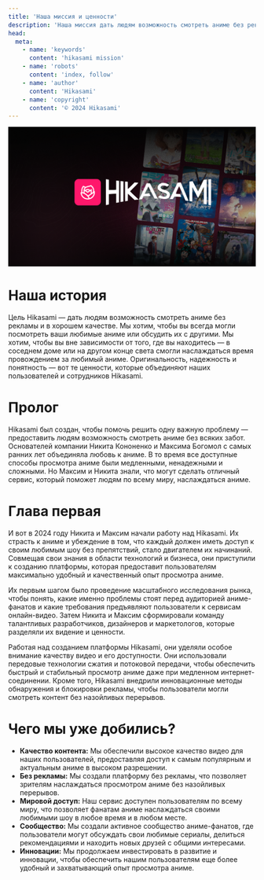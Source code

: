 ```yaml
---
title: 'Наша миссия и ценности'
description: 'Наша миссия дать людям возможность смотреть аниме без рекламы и в хорошем качестве. Мы хотим, чтобы вы всегда могли посмотреть ваши любимые аниме или обсудить их с другими. Мы хотим, чтобы вы вне зависимости от того, где вы находитесь — в соседнем доме или на другом конце света смогли наслаждаться время провождением за любимый аниме. Оригинальность, надежность и понятность — вот те ценности, которые объединяют наших пользователей и сотрудников Hikasami.'
head:
  meta:
    - name: 'keywords'
      content: 'hikasami mission'
    - name: 'robots'
      content: 'index, follow'
    - name: 'author'
      content: 'Hikasami'
    - name: 'copyright'
      content: '© 2024 Hikasami'
---
```


![Hikasami Github Cover](https://github.com/hikasami/content/blob/main/assets/images/hikasami.png?raw=true)

# Наша история

Цель Hikasami — дать людям возможность смотреть аниме без рекламы и в хорошем качестве. Мы хотим, чтобы вы всегда могли посмотреть ваши любимые аниме или обсудить их с другими. Мы хотим, чтобы вы вне зависимости от того, где вы находитесь — в соседнем доме или на другом конце света смогли наслаждаться время провождением за любимый аниме. Оригинальность, надежность и понятность — вот те ценности, которые объединяют наших пользователей и сотрудников Hikasami.

# Пролог

Hikasami был создан, чтобы помочь решить одну важную проблему — предоставить людям возможность смотреть аниме без всяких забот. Основателей компании Никита Кононенко и Максима Богомол с самых ранних лет объединяла любовь к аниме. В то время все доступные способы просмотра аниме были медленными, ненадежными и сложными. Но Максим и Никита знали, что могут сделать отличный сервис, который поможет людям по всему миру, наслаждаться аниме.

# Глава первая

И вот в 2024 году Никита и Максим начали работу над Hikasami. Их страсть к аниме и убеждение в том, что каждый должен иметь доступ к своим любимым шоу без препятствий, стало двигателем их начинаний. Совмещая свои знания в области технологий и бизнеса, они приступили к созданию платформы, которая предоставит пользователям максимально удобный и качественный опыт просмотра аниме.

Их первым шагом было проведение масштабного исследования рынка, чтобы понять, какие именно проблемы стоят перед аудиторией аниме-фанатов и какие требования предъявляют пользователи к сервисам онлайн-видео. Затем Никита и Максим сформировали команду талантливых разработчиков, дизайнеров и маркетологов, которые разделяли их видение и ценности.

Работая над созданием платформы Hikasami, они уделяли особое внимание качеству видео и его доступности. Они использовали передовые технологии сжатия и потоковой передачи, чтобы обеспечить быстрый и стабильный просмотр аниме даже при медленном интернет-соединении. Кроме того, Hikasami внедрили инновационные методы обнаружения и блокировки рекламы, чтобы пользователи могли смотреть контент без назойливых перерывов.

# Чего мы уже добились?

- **Качество контента:**
Мы обеспечили высокое качество видео для наших пользователей, предоставляя доступ к самым популярным и актуальным аниме в высоком разрешении.
- **Без рекламы:**
Мы создали платформу без рекламы, что позволяет зрителям наслаждаться просмотром аниме без назойливых перерывов.
- **Мировой доступ:**
Наш сервис доступен пользователям по всему миру, что позволяет фанатам аниме наслаждаться своими любимыми шоу в любое время и в любом месте.
- **Сообщество:**
Мы создали активное сообщество аниме-фанатов, где пользователи могут обсуждать свои любимые сериалы, делиться рекомендациями и находить новых друзей с общими интересами.
- **Инновации:**
Мы продолжаем инвестировать в развитие и инновации, чтобы обеспечить нашим пользователям еще более удобный и захватывающий опыт просмотра аниме.
